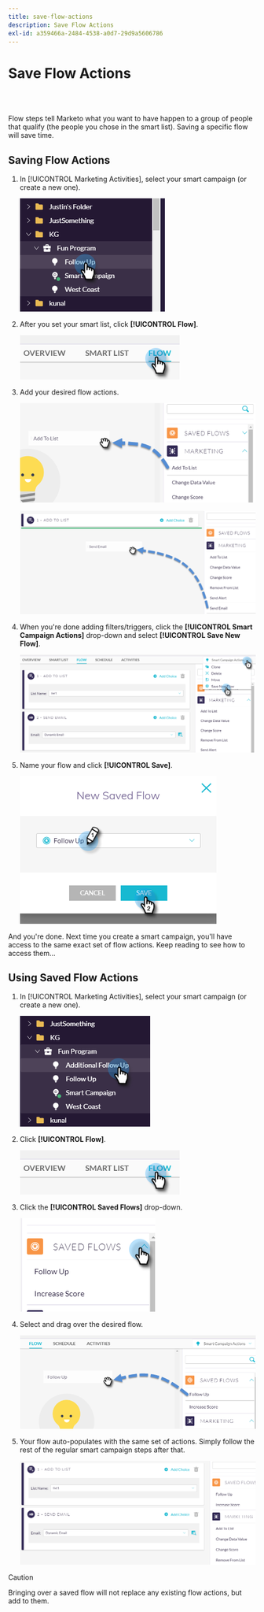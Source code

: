 ```yaml
---
title: save-flow-actions
description: Save Flow Actions
exl-id: a359466a-2484-4538-a0d7-29d9a5606786
---
```

# Save Flow Actions

<br>&nbsp;

Flow steps tell Marketo what you want to have happen to a group of people that qualify (the people you chose in the smart list). Saving a specific flow will save time.

## Saving Flow Actions

1. In [!UICONTROL Marketing Activities], select your smart campaign (or create a new one).

   ![Image One](/help/sky/assets/smart-lists-and-static-lists/save-flow-actions/save-flow-actions-1.png)

1. After you set your smart list, click **[!UICONTROL Flow]**.

   ![Image Two](/help/sky/assets/smart-lists-and-static-lists/save-flow-actions/save-flow-actions-2.png)

1. Add your desired flow actions.

   ![Image Three](/help/sky/assets/smart-lists-and-static-lists/save-flow-actions/save-flow-actions-3.png)

   ![Image Four](/help/sky/assets/smart-lists-and-static-lists/save-flow-actions/save-flow-actions-4.png)

1. When you're done adding filters/triggers, click the **[!UICONTROL Smart Campaign Actions]** drop-down and select **[!UICONTROL Save New Flow]**.

   ![Image Five](/help/sky/assets/smart-lists-and-static-lists/save-flow-actions/save-flow-actions-5.png)

1. Name your flow and click **[!UICONTROL Save]**.

   ![Image Six](/help/sky/assets/smart-lists-and-static-lists/save-flow-actions/save-flow-actions-6.png)

And you're done. Next time you create a smart campaign, you'll have access to the same exact set of flow actions. Keep reading to see how to access them...

## Using Saved Flow Actions

1. In [!UICONTROL Marketing Activities], select your smart campaign (or create a new one).

   ![Image Seven](/help/sky/assets/smart-lists-and-static-lists/save-flow-actions/save-flow-actions-7.png)

1. Click **[!UICONTROL Flow]**.

   ![Image Eight](/help/sky/assets/smart-lists-and-static-lists/save-flow-actions/save-flow-actions-8.png)

1. Click the **[!UICONTROL Saved Flows]** drop-down.

   ![Image Nine](/help/sky/assets/smart-lists-and-static-lists/save-flow-actions/save-flow-actions-9.png)

1. Select and drag over the desired flow.

   ![Image Ten](/help/sky/assets/smart-lists-and-static-lists/save-flow-actions/save-flow-actions-10.png)

1. Your flow auto-populates with the same set of actions. Simply follow the rest of the regular smart campaign steps after that.

   ![Image Eleven](/help/sky/assets/smart-lists-and-static-lists/save-flow-actions/save-flow-actions-11.png)

>[!CAUTION]
>
>Bringing over a saved flow will not replace any existing flow actions, but add to them.

